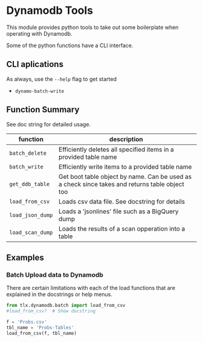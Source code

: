 # Dynamodb Tools

This module provides python tools to take out some boilerplate when operating with Dynamodb.

Some of the python functions have a CLI interface.

## CLI aplications
As always, use the `--help` flag to get started

- `dynamo-batch-write`

## Function Summary

See doc string for detailed usage.


| function | description |
|---| --- |
| `batch_delete` | Efficiently deletes all specified items in a provided table name |
| `batch_write` | Efficiently write items to a provided table name |
| `get_ddb_table` | Get boot table object by name. Can be used as a check since takes and returns table object too |
| `load_from_csv` | Loads csv data file.  See docstring for details |
| `load_json_dump` | Loads a 'jsonlines' file such as a BigQuery dump |
| `load_scan_dump` | Loads the results of a scan opperation into a table |


## Examples

### Batch Upload data to Dynamodb

There are certain limitations with each of the load functions that are explained in the docstrings or help menus.

```python
from tlx.dynamodb.batch import load_from_csv
#load_from_csv?  # Show docstring

f = 'Probs.csv'
tbl_name = 'Probs-Tables'
load_from_csv(f, tbl_name)
```

